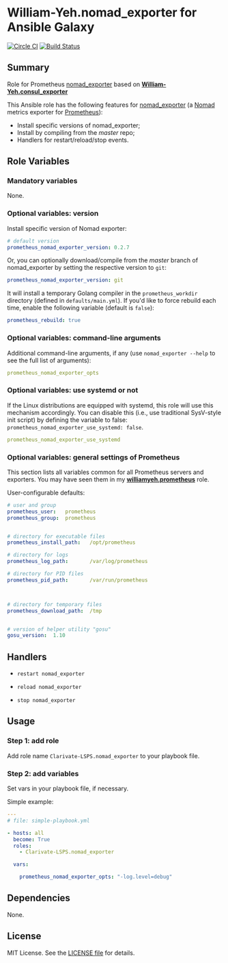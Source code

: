 
William-Yeh.nomad_exporter for Ansible Galaxy
============

[![Circle CI](https://circleci.com/gh/Clarivate-LSPS/ansible-nomad-exporter.svg?style=shield)](https://circleci.com/gh/Clarivate-LSPS/ansible-nomad-exporter) [![Build Status](https://travis-ci.org/Clarivate-LSPS/ansible-nomad-exporter.svg?branch=master)](https://travis-ci.org/Clarivate-LSPS/ansible-nomad-exporter)



## Summary

Role for Prometheus [nomad_exporter](https://github.com/ofesseler/nomad_exporter) based on **[William-Yeh.consul_exporter](https://github.com/William-Yeh/ansible-consul-exporter)**

This Ansible role has the following features for [nomad_exporter](https://github.com/Nomon/nomad-exporter) (a [Nomad](https://www.nomadproject.io/) metrics exporter for [Prometheus](http://prometheus.io/)):

 - Install specific versions of nomad_exporter;
 - Install by compiling from the *master* repo;
 - Handlers for restart/reload/stop events.


## Role Variables


### Mandatory variables

None.


### Optional variables: version

Install specific version of Nomad exporter:

```yaml
# default version
prometheus_nomad_exporter_version: 0.2.7
```

Or, you can optionally download/compile from the *master* branch of nomad_exporter by setting the respective version to `git`:

```yaml
prometheus_nomad_exporter_version: git
```

It will install a temporary Golang compiler in the `prometheus_workdir` directory (defined in `defaults/main.yml`). If you'd like to force rebuild each time, enable the following variable (default is `false`):

```yaml
prometheus_rebuild: true
```


### Optional variables: command-line arguments


Additional command-line arguments, if any (use `nomad_exporter --help` to see the full list of arguments):

```yaml
prometheus_nomad_exporter_opts
```


### Optional variables: use systemd or not

If the Linux distributions are equipped with systemd, this role will use this mechanism accordingly. You can disable this (i.e., use traditional SysV-style init script) by defining the variable to false: `prometheus_nomad_exporter_use_systemd: false`.

```yaml
prometheus_nomad_exporter_use_systemd
```


### Optional variables: general settings of Prometheus

This section lists all variables common for all Prometheus servers and exporters. You may have seen them in my **[williamyeh.prometheus](https://github.com/William-Yeh/ansible-prometheus)** role.


User-configurable defaults:

```yaml
# user and group
prometheus_user:   prometheus
prometheus_group:  prometheus


# directory for executable files
prometheus_install_path:   /opt/prometheus

# directory for logs
prometheus_log_path:       /var/log/prometheus

# directory for PID files
prometheus_pid_path:       /var/run/prometheus



# directory for temporary files
prometheus_download_path:  /tmp


# version of helper utility "gosu"
gosu_version:  1.10
```



## Handlers

- `restart nomad_exporter`

- `reload nomad_exporter`

- `stop nomad_exporter`


## Usage


### Step 1: add role

Add role name `Clarivate-LSPS.nomad_exporter` to your playbook file.


### Step 2: add variables

Set vars in your playbook file, if necessary.

Simple example:

```yaml
---
# file: simple-playbook.yml

- hosts: all
  become: True
  roles:
    - Clarivate-LSPS.nomad_exporter

  vars:

    prometheus_nomad_exporter_opts: "-log.level=debug"
```



## Dependencies

None.


## License

MIT License. See the [LICENSE file](LICENSE) for details.

